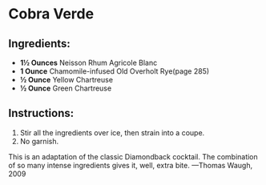 # Cobra Verde

## Ingredients:
- **1½ Ounces** Neisson Rhum Agricole Blanc
- **1 Ounce** Chamomile-infused Old Overholt Rye(page 285)
- **½ Ounce** Yellow Chartreuse
- **½ Ounce** Green Chartreuse

## Instructions:
1. Stir all the ingredients over ice, then strain into a coupe.
2. No garnish.

This is an adaptation of the classic Diamondback cocktail. The combination of so many intense ingredients gives it, well, extra bite. —Thomas Waugh, 2009

